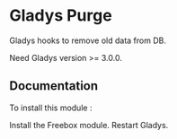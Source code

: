 # Gladys Purge

Gladys hooks to remove old data from DB.

Need Gladys version >= 3.0.0.

## Documentation

To install this module : 

Install the Freebox module.
Restart Gladys.
